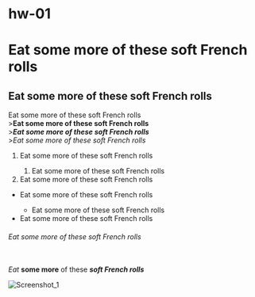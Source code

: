 # hw-01
<p> <h1>Eat some more of these soft French rolls</h1></p>
<h2>Eat some more of these soft French rolls</h2></p>
<p>Eat some more of these soft French rolls<br>
><strong>Eat some more of these soft French rolls</strong><br>
><em><strong>Eat some more of these soft French rolls</strong></em><br>
><em>Eat some more of these soft French rolls</em><br>
<ol>
<li>Eat some more of these soft French rolls</li>
<ol>
<li>Eat some more of these soft French rolls</li>
</ol>
<li>Eat some more of these soft French rolls</li>
</ol>
<ul>
<li>Eat some more of these soft French rolls</li>
<ul>
<li>Eat some more of these soft French rolls<br></li>
</ul>
<li>Eat some more of these soft French rolls<br></li>
</ul>
<p><h6>Eat some more of these soft French rolls</h6><br>
<em>Eat</em> <strong>some more</strong> of these <em><strong>soft French rolls</em></strong></p>

![Screenshot_1](https://user-images.githubusercontent.com/111076096/184209283-63d28702-a250-48c9-9d25-1b74fcfc9386.jpg)
